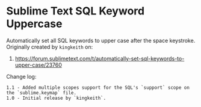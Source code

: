 # Sublime Text SQL Keyword Uppercase


Automatically set all SQL keywords to upper case after the space keystroke. Originally created by
`kingkeith` on:

1. https://forum.sublimetext.com/t/automatically-set-sql-keywords-to-upper-case/23760


Change log:
```
1.1 - Added multiple scopes support for the SQL's `support` scope on the `sublime.keymap` file.
1.0 - Initial release by `kingkeith`.
```


